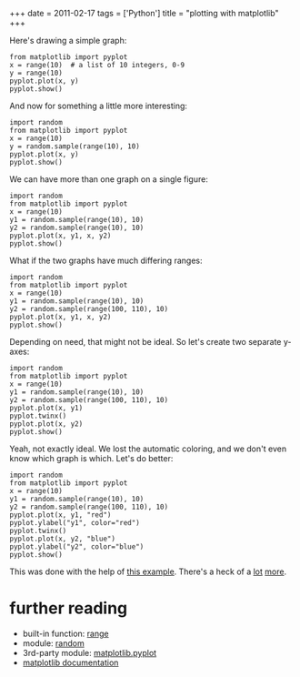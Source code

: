 +++
date = 2011-02-17
tags = ['Python']
title = "plotting with matplotlib"
+++

Here\'s drawing a simple graph:

``` {.sourceCode .python}
from matplotlib import pyplot
x = range(10)  # a list of 10 integers, 0-9
y = range(10)
pyplot.plot(x, y)
pyplot.show()
```

And now for something a little more interesting:

``` {.sourceCode .python}
import random
from matplotlib import pyplot
x = range(10)
y = random.sample(range(10), 10)
pyplot.plot(x, y)
pyplot.show()
```

We can have more than one graph on a single figure:

``` {.sourceCode .python}
import random
from matplotlib import pyplot
x = range(10)
y1 = random.sample(range(10), 10)
y2 = random.sample(range(10), 10)
pyplot.plot(x, y1, x, y2)
pyplot.show()
```

What if the two graphs have much differing ranges:

``` {.sourceCode .python}
import random
from matplotlib import pyplot
x = range(10)
y1 = random.sample(range(10), 10)
y2 = random.sample(range(100, 110), 10)
pyplot.plot(x, y1, x, y2)
pyplot.show()
```

Depending on need, that might not be ideal. So let\'s create two
separate y-axes:

``` {.sourceCode .python}
import random
from matplotlib import pyplot
x = range(10)
y1 = random.sample(range(10), 10)
y2 = random.sample(range(100, 110), 10)
pyplot.plot(x, y1)
pyplot.twinx()
pyplot.plot(x, y2)
pyplot.show()
```

Yeah, not exactly ideal. We lost the automatic coloring, and we don\'t
even know which graph is which. Let\'s do better:

``` {.sourceCode .python}
import random
from matplotlib import pyplot
x = range(10)
y1 = random.sample(range(10), 10)
y2 = random.sample(range(100, 110), 10)
pyplot.plot(x, y1, "red")
pyplot.ylabel("y1", color="red")
pyplot.twinx()
pyplot.plot(x, y2, "blue")
pyplot.ylabel("y2", color="blue")
pyplot.show()
```

This was done with the help of [this example]. There\'s a heck of a
[lot][] [more].

further reading
===============

-   built-in function: [range]
-   module: [random]
-   3rd-party module: [matplotlib.pyplot]
-   [matplotlib documentation]

  [this example]: http://matplotlib.sourceforge.net/examples/api/two_scales.html
  [lot]: http://matplotlib.sourceforge.net/examples/index.html
  [more]: http://matplotlib.sourceforge.net/gallery.html
  [range]: http://docs.python.org/library/functions#range
  [random]: http://docs.python.org/library/random
  [matplotlib.pyplot]: http://matplotlib.sourceforge.net/api/pyplot_api.html
  [matplotlib documentation]: http://matplotlib.sourceforge.net/contents.html
